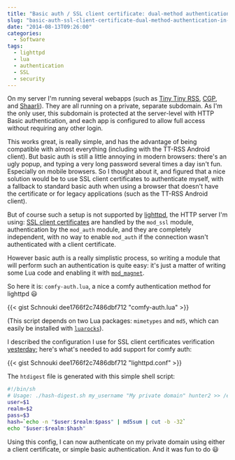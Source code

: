 ```yaml
---
title: "Basic auth / SSL client certificate: dual-method authentication in lighttpd"
slug: "basic-auth-ssl-client-certificate-dual-method-authentication-in-lighttpd"
date: "2014-08-13T09:26:00"
categories:
  - Software
tags:
  - lighttpd
  - lua
  - authentication
  - SSL
  - security
---
```


On my server I'm running several webapps (such as [Tiny Tiny RSS][tt-rss], [CGP][], and [Shaarli][]). They are all
running on a private, separate subdomain. As I'm the only user, this subdomain is protected at the server-level with
HTTP Basic authentication, and each app is configured to allow full access without requiring any other login.

This works great, is really simple, and has the advantage of being compatible with almost everything (including with the
TT-RSS Android client). But basic auth is still a little annoying in modern browsers: there's an ugly popup, and typing
a very long password several times a day isn't fun. Especially on mobile browsers. So I thought about it, and figured
that a nice solution would be to use SSL client certificates to authenticate myself, with a fallback to standard basic
auth when using a browser that doesn't have the certificate or for legacy applications (such as the TT-RSS Android
client).

But of course such a setup is not supported by [lighttpd][], the HTTP server I'm using:
[SSL client certificates][ssl-client] are handled by the `mod_ssl` module, authentication by the `mod_auth` module, and
they are completely independent, with no way to enable `mod_auth` if the connection wasn't authenticated with a client
certificate.

However basic auth is a really simplistic process, so writing a module that will perform such an authentication is quite
easy: it's just a matter of writing some Lua code and enabling it with [`mod_magnet`][mod_magnet].

So here it is: `comfy-auth.lua`, a nice a comfy authentication method for lighttpd :smiley:

{{< gist Schnouki dee1766f2c7486dbf712 "comfy-auth.lua" >}}

(This script depends on two Lua packages: `mimetypes` and `md5`, which can easily be installed with
[`luarocks`][luarocks]).

I described the configuration I use for SSL client certificates verification [yesterday][ssl-client]; here's what's
needed to add support for comfy auth:

{{< gist Schnouki dee1766f2c7486dbf712 "lighttpd.conf" >}}

The `htdigest` file is generated with this simple shell script:

~~~bash
#!/bin/sh
# Usage: ./hash-digest.sh my_username "My private domain" hunter2 >> /etc/lighttpd/htdigest
user=$1
realm=$2
pass=$3
hash=`echo -n "$user:$realm:$pass" | md5sum | cut -b -32`
echo "$user:$realm:$hash"
~~~

Using this config, I can now authenticate on my private domain using either a client certificate, or simple
basic authentication. And it was fun to do :smiley:


[CGP]: https://github.com/pommi/CGP/
[Shaarli]: http://sebsauvage.net/wiki/doku.php?id=php:shaarli
[lighttpd]: http://www.lighttpd.net/
[luarocks]: http://luarocks.org/
[mod_magnet]: http://redmine.lighttpd.net/projects/lighttpd/wiki/Docs_ModMagnet
[ssl-client]: /posts/2014/08/12/lighttpd-and-ssl-client-certificates/
[tt-rss]: http://tt-rss.org/redmine/projects/tt-rss/wiki
